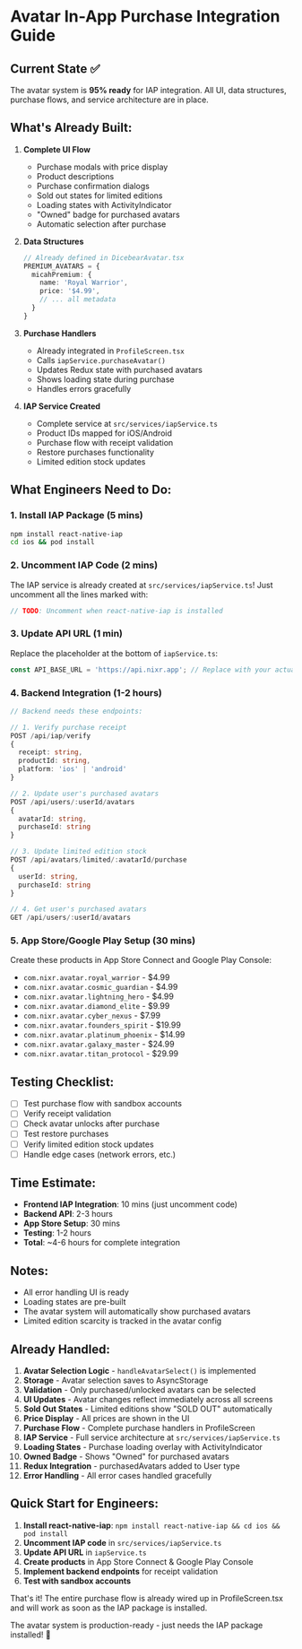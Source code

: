 # Avatar In-App Purchase Integration Guide

## Current State ✅
The avatar system is **95% ready** for IAP integration. All UI, data structures, purchase flows, and service architecture are in place.

## What's Already Built:
1. **Complete UI Flow**
   - Purchase modals with price display
   - Product descriptions
   - Purchase confirmation dialogs
   - Sold out states for limited editions
   - Loading states with ActivityIndicator
   - "Owned" badge for purchased avatars
   - Automatic selection after purchase

2. **Data Structures**
   ```typescript
   // Already defined in DicebearAvatar.tsx
   PREMIUM_AVATARS = {
     micahPremium: {
       name: 'Royal Warrior',
       price: '$4.99',
       // ... all metadata
     }
   }
   ```

3. **Purchase Handlers**
   - Already integrated in `ProfileScreen.tsx`
   - Calls `iapService.purchaseAvatar()`
   - Updates Redux state with purchased avatars
   - Shows loading state during purchase
   - Handles errors gracefully

4. **IAP Service Created**
   - Complete service at `src/services/iapService.ts`
   - Product IDs mapped for iOS/Android
   - Purchase flow with receipt validation
   - Restore purchases functionality
   - Limited edition stock updates

## What Engineers Need to Do:

### 1. Install IAP Package (5 mins)
```bash
npm install react-native-iap
cd ios && pod install
```

### 2. Uncomment IAP Code (2 mins)
The IAP service is already created at `src/services/iapService.ts`!
Just uncomment all the lines marked with:
```typescript
// TODO: Uncomment when react-native-iap is installed
```

### 3. Update API URL (1 min)
Replace the placeholder at the bottom of `iapService.ts`:
```typescript
const API_BASE_URL = 'https://api.nixr.app'; // Replace with your actual API URL
```

### 4. Backend Integration (1-2 hours)
```typescript
// Backend needs these endpoints:

// 1. Verify purchase receipt
POST /api/iap/verify
{
  receipt: string,
  productId: string,
  platform: 'ios' | 'android'
}

// 2. Update user's purchased avatars
POST /api/users/:userId/avatars
{
  avatarId: string,
  purchaseId: string
}

// 3. Update limited edition stock
POST /api/avatars/limited/:avatarId/purchase
{
  userId: string,
  purchaseId: string
}

// 4. Get user's purchased avatars
GET /api/users/:userId/avatars
```

### 5. App Store/Google Play Setup (30 mins)
Create these products in App Store Connect and Google Play Console:
- `com.nixr.avatar.royal_warrior` - $4.99
- `com.nixr.avatar.cosmic_guardian` - $4.99
- `com.nixr.avatar.lightning_hero` - $4.99
- `com.nixr.avatar.diamond_elite` - $9.99
- `com.nixr.avatar.cyber_nexus` - $7.99
- `com.nixr.avatar.founders_spirit` - $19.99
- `com.nixr.avatar.platinum_phoenix` - $14.99
- `com.nixr.avatar.galaxy_master` - $24.99
- `com.nixr.avatar.titan_protocol` - $29.99

## Testing Checklist:
- [ ] Test purchase flow with sandbox accounts
- [ ] Verify receipt validation
- [ ] Check avatar unlocks after purchase
- [ ] Test restore purchases
- [ ] Verify limited edition stock updates
- [ ] Handle edge cases (network errors, etc.)

## Time Estimate:
- **Frontend IAP Integration**: 10 mins (just uncomment code)
- **Backend API**: 2-3 hours
- **App Store Setup**: 30 mins
- **Testing**: 1-2 hours
- **Total**: ~4-6 hours for complete integration

## Notes:
- All error handling UI is ready
- Loading states are pre-built
- The avatar system will automatically show purchased avatars
- Limited edition scarcity is tracked in the avatar config

## Already Handled:
1. **Avatar Selection Logic** - `handleAvatarSelect()` is implemented
2. **Storage** - Avatar selection saves to AsyncStorage
3. **Validation** - Only purchased/unlocked avatars can be selected
4. **UI Updates** - Avatar changes reflect immediately across all screens
5. **Sold Out States** - Limited editions show "SOLD OUT" automatically
6. **Price Display** - All prices are shown in the UI
7. **Purchase Flow** - Complete purchase handlers in ProfileScreen
8. **IAP Service** - Full service architecture at `src/services/iapService.ts`
9. **Loading States** - Purchase loading overlay with ActivityIndicator
10. **Owned Badge** - Shows "Owned" for purchased avatars
11. **Redux Integration** - purchasedAvatars added to User type
12. **Error Handling** - All error cases handled gracefully

## Quick Start for Engineers:
1. **Install react-native-iap**: `npm install react-native-iap && cd ios && pod install`
2. **Uncomment IAP code** in `src/services/iapService.ts`
3. **Update API URL** in `iapService.ts`
4. **Create products** in App Store Connect & Google Play Console
5. **Implement backend endpoints** for receipt validation
6. **Test with sandbox accounts**

That's it! The entire purchase flow is already wired up in ProfileScreen.tsx and will work as soon as the IAP package is installed.

The avatar system is production-ready - just needs the IAP package installed! 🚀 